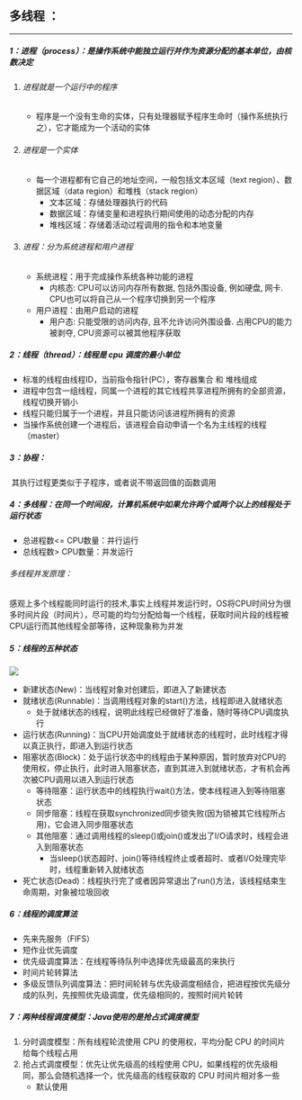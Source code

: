 ## 多线程  ：

------

##### 1：进程（process）：是操作系统中能独立运行并作为资源分配的基本单位，由核数决定

1. ###### 进程就是一个运行中的程序																			

   - 程序是一个没有生命的实体，只有处理器赋予程序生命时（操作系统执行之），它才能成为一个活动的实体

2. ###### 进程是一个实体

   - 每一个进程都有它自己的地址空间，一般包括文本区域（text region）、数据区域（data region）和堆栈（stack region）
     - 文本区域：存储处理器执行的代码
     - 数据区域：存储变量和进程执行期间使用的动态分配的内存
     - 堆栈区域：存储着活动过程调用的指令和本地变量

3. ###### 进程：分为系统进程和用户进程

   - 系统进程：用于完成操作系统各种功能的进程
     - 内核态: CPU可以访问内存所有数据, 包括外围设备, 例如硬盘, 网卡. CPU也可以将自己从一个程序切换到另一个程序
   - 用户进程：由用户启动的进程
     - 用户态: 只能受限的访问内存, 且不允许访问外围设备. 占用CPU的能力被剥夺, CPU资源可以被其他程序获取

##### 2：线程（thread）：线程是 cpu 调度的最小单位

- 标准的线程由线程ID，当前指令指针(PC），寄存器集合 和 堆栈组成										
- 进程中包含一组线程，同属一个进程的其它线程共享进程所拥有的全部资源，线程切换开销小
- 线程只能归属于一个进程，并且只能访问该进程所拥有的资源
- 当操作系统创建一个进程后，该进程会自动申请一个名为主线程的线程（master）

##### 3：协程：

​	其执行过程更类似于子程序，或者说不带返回值的函数调用

##### 4：多线程：在同一个时间段，计算机系统中如果允许两个或两个以上的线程处于运行状态

- 总进程数<= CPU数量：并行运行																			
- 总线程数>   CPU数量：并发运行

###### 多线程并发原理：

​	感观上多个线程能同时运行的技术,事实上线程并发运行时，OS将CPU时间分为很多时间片段（时间片），尽可能的均匀分配给每一个线程，获取时间片段的线程被CPU运行而其他线程全部等待，这种现象称为并发

##### 5：线程的五种状态

![](https://github.com/likang315/Java-and-Middleware/blob/master/%E5%A4%9A%E7%BA%BF%E7%A8%8B/%E5%A4%9A%E7%BA%BF%E7%A8%8B/%E7%BA%BF%E7%A8%8B%E7%8A%B6%E6%80%81%E8%BD%AC%E6%8D%A2%E5%9B%BE.png?raw=true)

- 新建状态(New)：当线程对象对创建后，即进入了新建状态
- 就绪状态(Runnable)：当调用线程对象的start()方法，线程即进入就绪状态
  - 处于就绪状态的线程，说明此线程已经做好了准备，随时等待CPU调度执行
- 运行状态(Running)：当CPU开始调度处于就绪状态的线程时，此时线程才得以真正执行，即进入到运行状态
- 阻塞状态(Block)：处于运行状态中的线程由于某种原因，暂时放弃对CPU的使用权，停止执行，此时进入阻塞状态，直到其进入到就绪状态，才有机会再次被CPU调用以进入到运行状态
  - 等待阻塞：运行状态中的线程执行wait()方法，使本线程进入到等待阻塞状态
  - 同步阻塞：线程在获取synchronized同步锁失败(因为锁被其它线程所占用)，它会进入同步阻塞状态
  - 其他阻塞：通过调用线程的sleep()或join()或发出了I/O请求时，线程会进入到阻塞状态
    - 当sleep()状态超时、join()等待线程终止或者超时、或者I/O处理完毕时，线程重新转入就绪状态
- 死亡状态(Dead)：线程执行完了或者因异常退出了run()方法，该线程结束生命周期，对象被垃圾回收

##### 6：线程的调度算法

- 先来先服务（FIFS）
- 短作业优先调度
- 优先级调度算法：在线程等待队列中选择优先级最高的来执行
- 时间片轮转算法
- 多级反馈队列调度算法：把时间轮转与优先级调度相结合，把进程按优先级分成的队列，先按照优先级调度，优先级相同的，按照时间片轮转

##### 7：两种线程调度模型：Java使用的是抢占式调度模型

1. 分时调度模型：所有线程轮流使用 CPU 的使用权，平均分配 CPU 的时间片给每个线程占用
2. 抢占式调度模型：优先让优先级高的线程使用 CPU，如果线程的优先级相同，那么会随机选择一个，优先级高的线程获取的 CPU 时间片相对多一些
   - 默认使用
